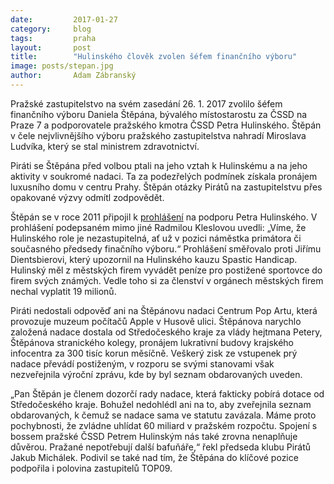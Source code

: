 ```yaml
---
date:         2017-01-27
category:     blog
tags:         praha
layout:       post
title:        "Hulinského člověk zvolen šéfem finančního výboru" 
image: posts/stepan.jpg
author:       Adam Zábranský
---
```


Pražské zastupitelstvo na svém zasedání 26. 1. 2017 zvolilo šéfem finančního výboru Daniela Štěpána, bývalého místostarostu za ČSSD na Praze 7 a podporovatele pražského kmotra ČSSD Petra Hulinského. Štěpán v čele nejvlivnějšího výboru pražského zastupitelstva nahradí Miroslava Ludvíka, který se stal ministrem zdravotnictví.

Piráti se Štěpána před volbou ptali na jeho vztah k Hulinskému a na jeho aktivity v soukromé nadaci. Ta za podezřelých podmínek získala pronájem luxusního domu v centru Prahy. Štěpán otázky Pirátů na zastupitelstvu přes opakované výzvy odmítl zodpovědět. 

Štěpán se v roce 2011 připojil k [prohlášení](http://ceskapozice.lidovky.cz/na-hulinskeho-nam-nesahat-s-pozdravem-clenove-statutarnich-organu-1df-/tema.aspx?c=A111128_113851_pozice_46250) na podporu Petra Hulinského. V prohlášení podepsaném mimo jiné Radmilou Kleslovou uvedli: „Víme, že Hulinského role je nezastupitelná, ať už v pozici náměstka primátora či současného předsedy finačního výboru.“ Prohlášení směřovalo proti Jiřímu Dientsbierovi, který upozornil na Hulinského kauzu Spastic Handicap. Hulinský měl z městských firem vyvádět peníze pro postižené sportovce do firem svých známých. Vedle toho si za členství v orgánech městských firem nechal vyplatit 19 milionů. 

Piráti nedostali odpověď ani na Štěpánovu nadaci Centrum Pop Artu, která provozuje muzeum počítačů Apple v Husově ulici. Štěpánova narychlo založená nadace dostala od Středočeského kraje za vlády hejtmana Petery, Štěpánova stranického kolegy, pronájem lukrativní budovy krajského infocentra za 300 tisíc korun měsíčně. Veškerý zisk ze vstupenek prý nadace převádí postiženým, v rozporu se svými stanovami však nezveřejnila výroční zprávu, kde by byl seznam obdarovaných uveden.

„Pan Štěpán je členem dozorčí rady nadace, která fakticky pobírá dotace od Středočeského kraje. Bohužel nedohlédl ani na to, aby zveřejnila seznam obdarovaných, k čemuž se nadace sama ve statutu zavázala. Máme proto pochybnosti, že zvládne uhlídat 60 miliard v pražském rozpočtu. Spojení s bossem pražské ČSSD Petrem Hulinským nás také zrovna nenaplňuje důvěrou. Pražané nepotřebují další bafuňáře,“ řekl předseda klubu Pirátů Jakub Michálek. Podivil se také nad tím, že Štěpána do klíčové pozice podpořila i polovina zastupitelů TOP09.

